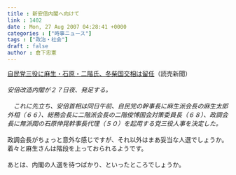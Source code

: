 ```yaml
---
title : 新安倍内閣へ向けて
link : 1402
date : Mon, 27 Aug 2007 04:28:41 +0000
categories : ["時事ニュース"]
tags : ["政治・社会"]
draft : false
author : 倉下忠憲
---
```


<A HREF="http://www.yomiuri.co.jp/politics/news/20070827it03.htm?from=top" TARGET="_blank">自民党三役に麻生・石原・二階氏、冬柴国交相は留任</A>（読売新聞）<BR><BR><I>安倍改造内閣が２７日夜、発足する。<BR><BR>　これに先立ち、安倍首相は同日午前、自民党の幹事長に麻生派会長の麻生太郎外相（６６）、総務会長に二階派会長の二階俊博国会対策委員長（６８）、政調会長に無派閥の石原伸晃幹事長代理（５０）を起用する党三役人事を決定した。</I><BR><BR>政調会長がちょっと意外な感じですが、それ以外はまあ妥当な人選でしょうか。<BR>着々と麻生さんは階段を上っておられるようです。<BR><BR>あとは、内閣の人選を待つばかり、といったところでしょうか。<BR><BR><br><br>
